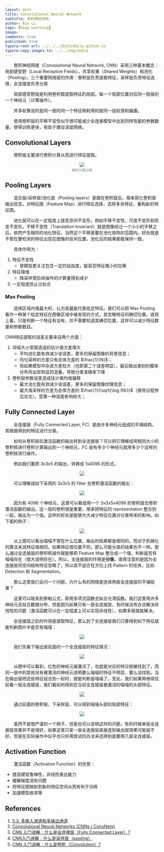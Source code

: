 ```yaml
---
layout: post
title: Convolutional Neural Network
subtitle: 卷积神经网络
author: Bin Li
tags: [Deep Learning]
image: 
comments: true
published: true
typora-root-url: ../../../binlidaily.github.io
typora-copy-images-to: ../../img/media
---
```


　　卷积神经网络（Convolutional Neural Network, CNN）采用三种基本概念：局部感受野（Local Receptive Fields），共享权重（Shared Weights）和池化（Pooling）。三个重要网络层的作用：卷积层负责提取特征，采样层负责特征选择，全连接层负责分类

　　局部感受野就是利用卷积框提取特征的局部。每一个局部位置对应同一隐层的一个神经元（计算操作）。

　　共享权重说的是同一层的同一个特征映射用的是同一组权值和偏置。

　　使⽤卷积层的平移不变性似乎很可能减少全连接模型中达到同样性能的参数数量，使得训练更快，有助于建设深度网络。

## Convolutional Layers
　　卷积层主要进行卷积计算从而进行特征提取。

<p align="center">
<img src="/img/media/15547073032659.jpg" width="">
</p>
<p style="margin-top:-2.5%" align="center">
<em style="color:#808080;font-style:normal;font-size:80%;">卷积计算过程</em>
</p>

## Pooling Layers
　　混合层/采样层/池化层（Pooling layers）紧跟在卷积层后，用来简化卷积层输出信息。对特征图（Feature Map）进行特征选择，去除多余特征，重构新的特征图。

　　池化层可以在一定程度上提高空间不变形，例如平移不变性，尺度不变形和形变不变形。平移不变性（Translation Invariant）就是图像经过一个小小的平移之后，依然产生相同的池化特征，当然这个平移是要在池化矩阵的范围内。好处就是不管在要检测的特征出现在图像的任何位置，池化后的结果都能保持一致。

　　具体作用为：
1. 特征不变性
    * 使模型更关注包含一定的自由度，能容忍特征微小的位移
2. 特征降维
    * 降采样使后续操作的计算量得到减少
3. 一定程度防止过拟合

### Max Pooling
　　选择区域内值最大的，认为其最能代表给定特征。我们可以把 Max Pooling 看作一种某个给定特征在图像区域中被发现的方式，其忽略特征的确切位置。直观上看，只是判断一个特征有没有，并不需要知道其确切位置，这样可以减少特征数量和参数数目。

CNN特征提取的误差主要来自两个方面：

1. 邻域大小受限造成的估计值方差增大
    * 平均池化能有效减少该误差，更多的保留图像的背景信息；
    * 均匀采样的方差只有总体方差的 $\frac{1}{N}$；
    * 但如果模型中杂波方差较大（也即第二个误差明显），最后输出类别的概率分布将出现明显的混叠，导致分类准确率下降
2. 卷积层参数误差造成估计值均值偏移
    * 最大池化能有效减少该误差，更多的保留图像纹理信息；
    * 最大值采样的方差为总体方差的 $\frac{1}{\sqrt{\log (N)}}$（推导过程参见论文），受第一种误差影响较大；

## Fully Connected Layer
　　全连接层（Fully Connected Layer, FC）是由许多神经元组成的平铺结构，其根据得到的特征进行分类。

　　如何从卷积层后激活函数的输出转到全连接层？可以把它理解成用相同大小的卷积核进行卷积计算输出到一个神经元，FC 层有多少个神经元就用多少个这样的卷积核进行操作。

　　例如我们要把 3x3x5 的输出，转换成 1x4096 的形式。

<p align="center">
<img src="/img/media/15559854607020.jpg" width="">
</p>

　　可以理解成如下采用的 3x3x5 的 filter 去卷积激活函数的输出：

<p align="center">
<img src="/img/media/15559855009136.jpg" width="">
</p>

　　因为有 4096 个神经元，这里可以看成用一个 3x3x5x4096 的卷积层去卷积激活函数的输出。这一层的卷积很是重要，用来把特征的 representation 整合到一起，输出为一个值。这样的好处是能够大大减少特征位置对分类带来的影响。如下面的例子：

<p align="center">
<img src="/img/media/15559882225191.jpg" width="">
</p>

　　从上图可以看出喵喵不管在什么位置，输出的结果都是相同的，而对于机械化的算法来说特征值相同，如果特征值位置不同，那么可能分类的结果也不一样。那么通过全连接层的卷积核操作就能够把 Feature Map 整合成一个值，判断是否有喵喵存在（值大说明存在）。所以，全连接层的作用是**分类**。值得注意的是因为全连接层将空间结构特征忽略了，所以其不适合在方位上找 Pattern 的任务，比如 Detection 和 Segmentation。

　　那么这里我们会问一个问题，为什么有的网络是连续两层全连接层的平铺结果？

　　这里可以联系到泰勒公式，即用多项式函数去拟合光滑函数。我们这里用许多神经元去拟合数据分布，但是因为如果只有一层全连接层，有时候没有办法解决非线性的问题（激活函数可以在一定程度上可以实现非线性），如果多层就能解决。

　　全连接层之前的作用是提取特征，那么到了全连接层我们只要得到如下特征就能判断图片中是否有喵喵：

<p align="center">
<img src="/img/media/15559912454297.jpg" width="">
</p>

　　我们先看下输出层前面的一个全连接层的特征情况：

<p align="center">
<img src="/img/media/15559915410132.jpg" width="">
</p>

　　从图中可以看到，红色的神经元被激活了，也就是对应的特诊刚被找到了，而同一层中的其他没有被激活的神经元说明要么喵喵的特征不明显，要么没找到。当在输出层把这些特征组合到一起时，就能判断是喵喵了。至此，我们如果再继续往前看一层全连接层，我们看如何得到在当前全连接层被激活的喵喵的头部特征。

<p align="center">
<img src="/img/media/15559917593770.jpg" width="">
</p>

　　通过前面的卷积层、下采样层，可以得到喵喵头部的局部特征：

<p align="center">
<img src="/img/media/15559918008969.jpg" width="">
</p>

　　虽然不是很严谨的一个例子，但是也可以说明这样的问题，有的时候单层全连接层效果并不是很好，如果这里只拿一层全连接层直接连到输出层效果可能就不好。但是在实际操作中似乎也只好用尝试的办法来选择到底要用几层全连接层。

## Activation Function
　　激活函数（Activation Function）的优势：
* 提高模型鲁棒性，非线性表达能力
* 缓解梯度消失问题
* 将特征图映射到新的特征空间从而有利于训练
* 加速模型收敛等

## References
1. [5.3. 多输入通道和多输出通道](https://zh.d2l.ai/chapter_convolutional-neural-networks/channels.html)
2. [Convolutional Neural Networks (CNNs / ConvNets)](http://cs231n.github.io/convolutional-networks/)
3. [CNN 入门讲解：什么是全连接层（Fully Connected Layer）?](https://zhuanlan.zhihu.com/p/33841176)
4. [CNN入门讲解：什么是采样层（pooling）](https://zhuanlan.zhihu.com/p/32299939)
5. [CNN 入门讲解：什么是卷积（Convolution）?](https://zhuanlan.zhihu.com/p/30994790)